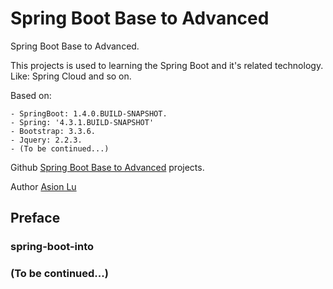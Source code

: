 Spring Boot Base to Advanced
==============

Spring Boot Base to Advanced.

This projects is used to learning the Spring Boot and it's related technology.
Like: Spring Cloud and so on.

Based on: 

    - SpringBoot: 1.4.0.BUILD-SNAPSHOT.
    - Spring: '4.3.1.BUILD-SNAPSHOT'
    - Bootstrap: 3.3.6.
    - Jquery: 2.2.3.
    - (To be continued...)

Github [Spring Boot Base to Advanced](https://github.com/luxuexian99/spring-boot-base-to-advanced) projects.

Author [Asion Lu](luxuexin99@gmail.com) 

Preface
-------
### spring-boot-into
### (To be continued...)